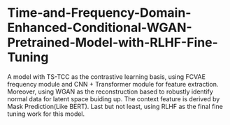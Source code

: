 # Time-and-Frequency-Domain-Enhanced-Conditional-WGAN-Pretrained-Model-with-RLHF-Fine-Tuning
A model with TS-TCC as the contrastive learning basis, using FCVAE frequency module and CNN + Transformer module for feature extraction. Moreover, using WGAN as the reconstruction based to robustly identify normal data for latent space buiding up.
The context feature is derived by Mask Prediction(Like BERT).
Last but not least, using RLHF as the final fine tuning work for this model.
